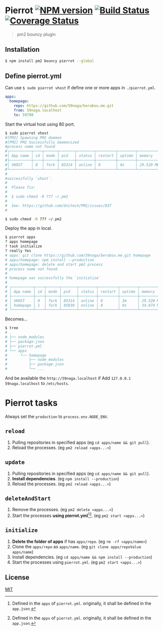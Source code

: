 # Pierrot [![NPM version][npm-image]][npm] [![Build Status][travis-image]][travis] [![Coverage Status][coveralls-image]][coveralls]

> pm2 bouncy plugin

## Installation

```bash
$ npm install pm2 bouncy pierrot --global
```

## Define pierrot.yml

Can use `$ sudo pierrot vhost` if define one or more apps in `./pierrot.yml`.

```yaml
apps:
  homepage:
    repo: https://github.com/59naga/berabou.me.git
    from: 59naga.localhost
    to: 59798
```

Start the virtual host using 80 port.

```bash
$ sudo pierrot vhost
#[PM2] Spawning PM2 daemon
#[PM2] PM2 Successfully daemonized
#process name not found
#┌──────────┬────┬──────┬───────┬────────┬─────────┬────────┬─────────────┬──────────┐
#│ App name │ id │ mode │ pid   │ status │ restart │ uptime │ memory      │ watching │
#├──────────┼────┼──────┼───────┼────────┼─────────┼────────┼─────────────┼──────────┤
#│ VHOST    │ 0  │ fork │ 85314 │ online │ 0       │ 0s     │ 29.520 MB   │ disabled │
#└──────────┴────┴──────┴───────┴────────┴─────────┴────────┴─────────────┴──────────┘
#
#successfully `vhost`.
#
#  Please fix:
#
#  $ sudo chmod -R 777 ~/.pm2
#
#  See: https://github.com/Unitech/PM2/issues/837
#
```

```bash
$ sudo chmod -R 777 ~/.pm2
```

Deploy the app in local.

```bash
$ pierrot apps
? apps homepage
? task initialize
? really Yes
# apps: git clone https://github.com/59naga/berabou.me.git homepage
# apps/homepage: npm install --production
# apps/homepage: delete and start pm2 process
# process name not found
# 
# homepage was successfully the `initialize`
# 
# ┌──────────┬────┬──────┬───────┬────────┬─────────┬────────┬─────────────┬──────────┐
# │ App name │ id │ mode │ pid   │ status │ restart │ uptime │ memory      │ watching │
# ├──────────┼────┼──────┼───────┼────────┼─────────┼────────┼─────────────┼──────────┤
# │ VHOST    │ 0  │ fork │ 85314 │ online │ 0       │ 3m     │ 29.520 MB   │ disabled │
# │ homepage │ 1  │ fork │ 85830 │ online │ 0       │ 0s     │ 34.074 MB   │ disabled │
# └──────────┴────┴──────┴───────┴────────┴─────────┴────────┴─────────────┴──────────┘
```

Becomes...

```bash
$ tree
# .
# ├── node_modules
# ├── package.json
# ├── pierrot.yml
# └── apps
#      └── homepage
#          ├── node_modules
#          ├── package.json
#          └── ...
```

And be available the `http://59naga.localhost` if Add `127.0.0.1 59naga.localhost` to `/etc/hosts`.

# Pierrot tasks

Always set the `production` to `process.env.NODE_ENV`.

## `reload`

1. Pulling repositories in specified apps (eg `cd apps/name && git pull`).
2. Reload the processes. (eg `pm2 reload <apps...>`)

## `update`

1. Pulling repositories in specified apps (eg `cd apps/name && git pull`).
2. __Install dependencies__. (eg `npm install --production`)
3. Reload the processes. (eg `pm2 reload <apps...>`)

## `deleteAndStart`

1. Remove the processes. (eg `pm2 delete <apps...>`)
2. Start the processes __using pierrot.yml__[^1][^1]. (eg `pm2 start <apps...>`)

[^1]: Defined in the `apps` of `pierrot.yml`. originally, it shall be defined in the `app.json`.

## `initialize`

1. __Delete the folder of apps__ if has `apps/repo`. (eg `rm -rf <apps/name>`)
2. Clone the `apps/repo` as `apps/name`. (eg `git clone apps/repoValue apps/name`)
3. Install dependencies. (eg `cd apps/name && npm install --production`)
4. Start the processes using `pierrot.yml`. (eg `pm2 start <apps...>`)

License
---
[MIT][License]

[License]: http://59naga.mit-license.org/

[sauce-image]: http://soysauce.berabou.me/u/59798/pierrot.svg
[sauce]: https://saucelabs.com/u/59798
[npm-image]:https://img.shields.io/npm/v/pierrot.svg?style=flat-square
[npm]: https://npmjs.org/package/pierrot
[travis-image]: http://img.shields.io/travis/59naga/pierrot.svg?style=flat-square
[travis]: https://travis-ci.org/59naga/pierrot
[coveralls-image]: http://img.shields.io/coveralls/59naga/pierrot.svg?style=flat-square
[coveralls]: https://coveralls.io/r/59naga/pierrot?branch=master
